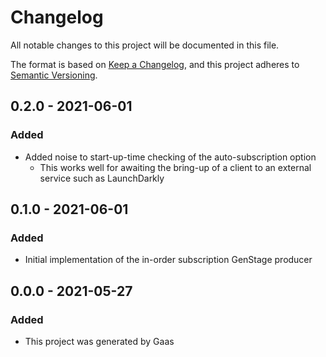 # Changelog

All notable changes to this project will be documented in this file.

The format is based on [Keep a
Changelog](https://keepachangelog.com/en/1.0.0/), and this project adheres to
[Semantic Versioning](https://semver.org/spec/v2.0.0.html).

## 0.2.0 - 2021-06-01

### Added

- Added noise to start-up-time checking of the auto-subscription option
    - This works well for awaiting the bring-up of a client to an external
      service such as LaunchDarkly

## 0.1.0 - 2021-06-01

### Added

- Initial implementation of the in-order subscription GenStage producer

## 0.0.0 - 2021-05-27

### Added

- This project was generated by Gaas
